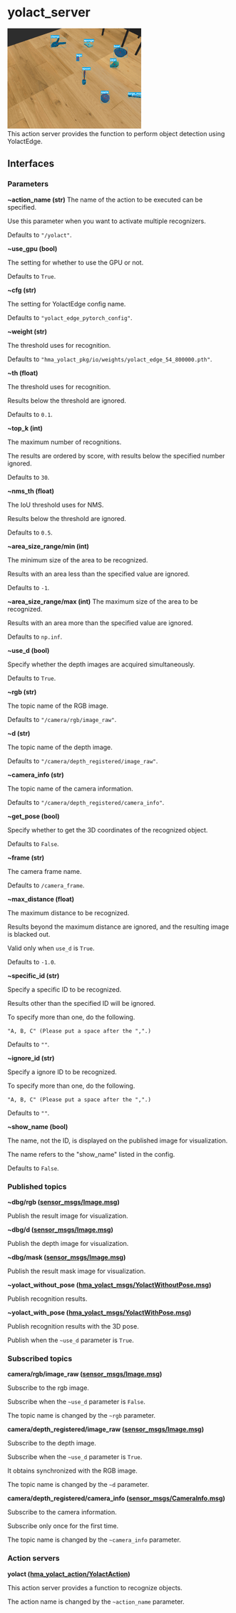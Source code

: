 # yolact_server
<img src="resources/yolact.gif" width=300/><br>
This action server provides the function to perform object detection using YolactEdge.

## Interfaces
### Parameters
**~action_name (str)**
The name of the action to be executed can be specified.

Use this parameter when you want to activate multiple recognizers.

Defaults to `"/yolact"`.

**~use_gpu (bool)**

The setting for whether to use the GPU or not.

Defaults to `True`.

**~cfg (str)**

The setting for YolactEdge config name.

Defaults to `"yolact_edge_pytorch_config"`.

**~weight (str)**

The threshold uses for recognition.

Defaults to `"hma_yolact_pkg/io/weights/yolact_edge_54_800000.pth"`.

**~th (float)**

The threshold uses for recognition.

Results below the threshold are ignored.

Defaults to `0.1`.

**~top_k (int)**

The maximum number of recognitions.

The results are ordered by score, with results below the specified number ignored.

Defaults to `30`.

**~nms_th (float)**

The IoU threshold uses for NMS.

Results below the threshold are ignored.

Defaults to `0.5`.

**~area_size_range/min (int)**

The minimum size of the area to be recognized.

Results with an area less than the specified value are ignored.

Defaults to `-1`.

**~area_size_range/max (int)**
The maximum size of the area to be recognized.

Results with an area more than the specified value are ignored.

Defaults to `np.inf`.

**~use_d (bool)**

Specify whether the depth images are acquired simultaneously.

Defaults to `True`.

**~rgb (str)**

The topic name of the RGB image.

Defaults to `"/camera/rgb/image_raw"`.

**~d (str)**

The topic name of the depth image.

Defaults to `"/camera/depth_registered/image_raw"`.

**~camera_info (str)**

The topic name of the camera information.

Defaults to `"/camera/depth_registered/camera_info"`.

**~get_pose (bool)**

Specify whether to get the 3D coordinates of the recognized object.

Defaults to `False`.

**~frame (str)**

The camera frame name.

Defaults to `/camera_frame`.

**~max_distance (float)**

The maximum distance to be recognized.

Results beyond the maximum distance are ignored, and the resulting image is blacked out.

Valid only when `use_d` is `True`.

Defaults to `-1.0`.

**~specific_id (str)**

Specify a specific ID to be recognized.

Results other than the specified ID will be ignored.

To specify more than one, do the following.
```
"A, B, C" (Please put a space after the ",".)
```

Defaults to `""`.

**~ignore_id (str)**

Specify a ignore ID to be recognized.

To specify more than one, do the following.
```
"A, B, C" (Please put a space after the ",".)
```

Defaults to `""`.

**~show_name (bool)**

The name, not the ID, is displayed on the published image for visualization.

The name refers to the "show_name" listed in the config.

Defaults to `False`.

### Published topics
**~dbg/rgb ([sensor_msgs/Image.msg](https://docs.ros.org/en/api/sensor_msgs/html/msg/Image.html))**

Publish the result image for visualization.

**~dbg/d ([sensor_msgs/Image.msg](https://docs.ros.org/en/api/sensor_msgs/html/msg/Image.html))**

Publish the depth image for visualization.

**~dbg/mask ([sensor_msgs/Image.msg](https://docs.ros.org/en/api/sensor_msgs/html/msg/Image.html))**

Publish the result mask image for visualization.

**~yolact_without_pose ([hma_yolact_msgs/YolactWithoutPose.msg]())**

Publish recognition results.

**~yolact_with_pose ([hma_yolact_msgs/YolactWithPose.msg]())**

Publish recognition results with the 3D pose.

Publish when the `~use_d` parameter is `True`.


### Subscribed topics
**camera/rgb/image_raw ([sensor_msgs/Image.msg](https://docs.ros.org/en/api/sensor_msgs/html/msg/Image.html))**

Subscribe to the rgb image.

Subscribe when the `~use_d` parameter is `False`.

The topic name is changed by the `~rgb` parameter.

**camera/depth_registered/image_raw ([sensor_msgs/Image.msg](https://docs.ros.org/en/api/sensor_msgs/html/msg/Image.html))**

Subscribe to the depth image.

Subscribe when the `~use_d` parameter is `True`.

It obtains synchronized with the RGB image.

The topic name is changed by the `~d` parameter.

**camera/depth_registered/camera_info ([sensor_msgs/CameraInfo.msg](http://docs.ros.org/en/noetic/api/sensor_msgs/html/msg/CameraInfo.html))**

Subscribe to the camera information.

Subscribe only once for the first time.

The topic name is changed by the `~camera_info` parameter.


### Action servers
**yolact ([hma_yolact_action/YolactAction]())**

This action server provides a function to recognize objects.

The action name is changed by the `~action_name` parameter.